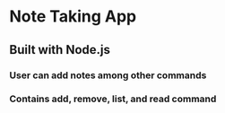 # Note Taking App
## Built with Node.js
### User can add notes among other commands
### Contains add, remove, list, and read command
